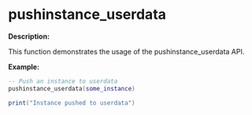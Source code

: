 # pushinstance_userdata

**Description:**

This function demonstrates the usage of the pushinstance_userdata API.

**Example:**

```lua
-- Push an instance to userdata
pushinstance_userdata(some_instance)

print("Instance pushed to userdata")
```
